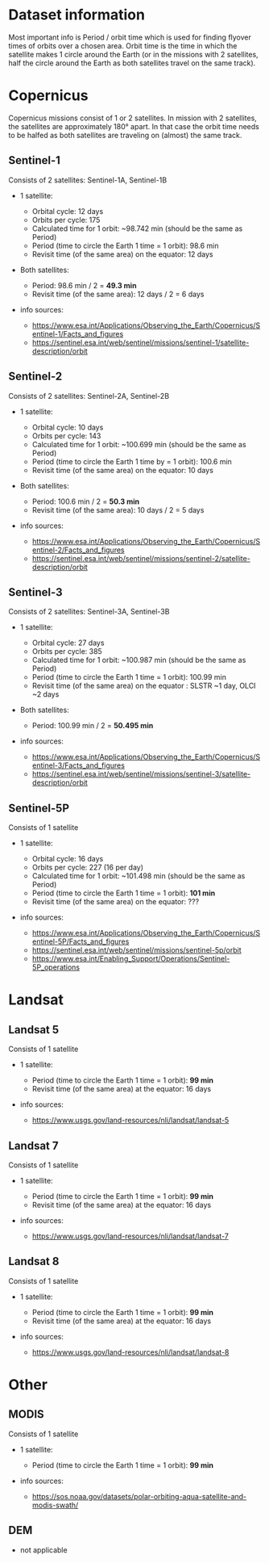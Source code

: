# Dataset information

Most important info is Period / orbit time which is used for finding flyover times of orbits over a chosen area.
Orbit time is the time in which the satellite makes 1 circle around the Earth (or in the missions with 2 satellites, half the circle around the Earth as both satellites travel on the same track).

# Copernicus

Copernicus missions consist of 1 or 2 satellites.
In mission with 2 satellites, the satellites are approximately 180° apart.
In that case the orbit time needs to be halfed as both satellites are traveling on (almost) the same track.

## Sentinel-1

Consists of 2 satellites: Sentinel-1A, Sentinel-1B

- 1 satellite:
  - Orbital cycle: 12 days
  - Orbits per cycle: 175
  - Calculated time for 1 orbit: ~98.742 min (should be the same as Period)
  - Period (time to circle the Earth 1 time = 1 orbit): 98.6 min
  - Revisit time (of the same area) on the equator: 12 days

- Both satellites:
  - Period: 98.6 min / 2 = **‭49.3 min**
  - Revisit time (of the same area): 12 days / 2 = 6 days

- info sources: 
  - https://www.esa.int/Applications/Observing_the_Earth/Copernicus/Sentinel-1/Facts_and_figures
  - https://sentinel.esa.int/web/sentinel/missions/sentinel-1/satellite-description/orbit

## Sentinel-2

Consists of 2 satellites: Sentinel-2A, Sentinel-2B

- 1 satellite:
  - Orbital cycle: 10 days
  - Orbits per cycle: 143
  - Calculated time for 1 orbit: ~100.699 min (should be the same as Period)
  - Period (time to circle the Earth 1 time by = 1 orbit): 100.6 min
  - Revisit time (of the same area) on the equator: 10 days

- Both satellites:
  - Period: 100.6 min / 2 = **50.3 min**
  - Revisit time (of the same area): 10 days / 2 = 5 days

- info sources: 
  - https://www.esa.int/Applications/Observing_the_Earth/Copernicus/Sentinel-2/Facts_and_figures
  - https://sentinel.esa.int/web/sentinel/missions/sentinel-2/satellite-description/orbit

## Sentinel-3

Consists of 2 satellites: Sentinel-3A, Sentinel-3B

- 1 satellite:
  - Orbital cycle: 27 days
  - Orbits per cycle: 385
  - Calculated time for 1 orbit: ~100.987 min (should be the same as Period)
  - Period (time to circle the Earth 1 time = 1 orbit): 100.99 min
  - Revisit time (of the same area) on the equator : SLSTR ~1 day, OLCI ~2 days

- Both satellites:
  - Period: 100.99 min / 2 = **50.495 min**

- info sources: 
  - https://www.esa.int/Applications/Observing_the_Earth/Copernicus/Sentinel-3/Facts_and_figures
  - https://sentinel.esa.int/web/sentinel/missions/sentinel-3/satellite-description/orbit


## Sentinel-5P

Consists of 1 satellite

- 1 satellite:
  - Orbital cycle: 16 days
  - Orbits per cycle: 227 (16 per day)
  - Calculated time for 1 orbit: ~101.498 min (should be the same as Period)
  - Period (time to circle the Earth 1 time = 1 orbit): **101 min**
  - Revisit time (of the same area) on the equator: ???

- info sources: 
  - https://www.esa.int/Applications/Observing_the_Earth/Copernicus/Sentinel-5P/Facts_and_figures
  - https://sentinel.esa.int/web/sentinel/missions/sentinel-5p/orbit
  - https://www.esa.int/Enabling_Support/Operations/Sentinel-5P_operations

# Landsat

## Landsat 5

Consists of 1 satellite

- 1 satellite:
  - Period (time to circle the Earth 1 time = 1 orbit): **99 min**
  - Revisit time (of the same area) at the equator: 16 days

- info sources: 
  - https://www.usgs.gov/land-resources/nli/landsat/landsat-5

## Landsat 7

Consists of 1 satellite

- 1 satellite:
  - Period (time to circle the Earth 1 time = 1 orbit): **99 min**
  - Revisit time (of the same area) at the equator: 16 days

- info sources: 
  - https://www.usgs.gov/land-resources/nli/landsat/landsat-7


## Landsat 8

Consists of 1 satellite

- 1 satellite:
  - Period (time to circle the Earth 1 time = 1 orbit): **99 min**
  - Revisit time (of the same area) at the equator: 16 days

- info sources: 
  - https://www.usgs.gov/land-resources/nli/landsat/landsat-8

# Other

## MODIS

Consists of 1 satellite

- 1 satellite:
  - Period (time to circle the Earth 1 time = 1 orbit): **99 min**

- info sources: 
  - https://sos.noaa.gov/datasets/polar-orbiting-aqua-satellite-and-modis-swath/

## DEM

- not applicable